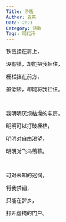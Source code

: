 ```yaml
---
Title: 矛盾
Author: 支离
Date: 2021
Category: 诗歌
Tags: 现代诗
---
```


铁链挂在肩上，

没有锁，却能把我捆住，

栅栏挡在前方，

虽低矮，却能将我拦住。

<br>

我明明厌烦枯燥的牢房，

明明可以打破桎梏，

明明对自由渴望，

明明对飞鸟羡慕。

<br>

可对未知的迷惘，

将我禁锢，

只能在梦乡，

打开虚掩的门户。

